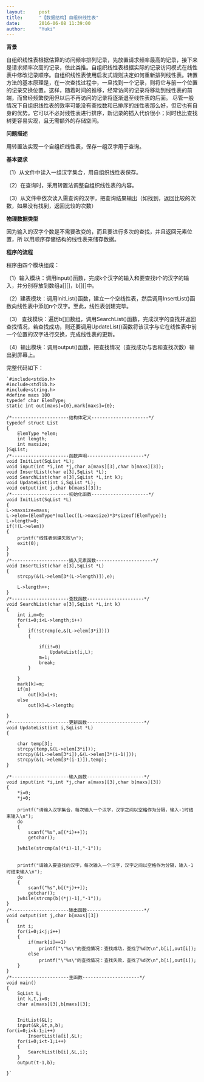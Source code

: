 ```yaml
---
layout:     post
title:      "【数据结构】自组织线性表"
date:       2016-06-08 11:39:00
author:     "Yuki"
---
```

**背景**

自组织线性表根据估算的访问频率排列记录，先放置请求频率最高的记录，接下来是请求频率次高的记录，依此类推。自组织线性表根据实际的记录访问模式在线性表中修改记录顺序。自组织线性表使用启发式规则决定如何重新排列线性表。转置方法的基本原理是，在一次查找过程中，一旦找到一个记录，则将它与前一个位置的记录交换位置。这样，随着时间的推移，经常访问的记录将移动到线性表的前端，而曾经频繁使用但以后不再访问的记录将逐渐退至线性表的后面。
尽管一般情况下自组织线性表的效率可能没有查找数和已排序的线性表那么好，但它也有自身的优势。它可以不必对线性表进行排序，新记录的插入代价很小；同时也比查找树更容易实现，且无需额外的存储空间。

**问题描述**
 
用转置法实现一个自组织线性表，保存一组汉字用于查询。

**基本要求**

（1）从文件中读入一组汉字集合，用自组织线性表保存。

（2）在查询时，采用转置法调整自组织线性表的内容。

（3）从文件中依次读入需查询的汉字，把查询结果输出（如找到，返回比较的次数，如果没有找到，返回比较的次数）

**物理数据类型**

因为输入的汉字个数是不需要改变的，而且要进行多次的查找，并且返回元素位置，所	以用顺序存储结构的线性表来储存数据。

**程序的流程**

程序由四个模块组成：

（1）输入模块：调用input()函数，完成k个汉字的输入和要查找t个的汉字的输入，并分别存放到数组a\[\]\[\]，b\[\]\[\]中。

（2）建表模块：调用InitList()函数，建立一个空线性表，然后调用InsertList()函数向线性表中添加n个汉字。至此，线性表创建完毕。

（3） 查找模块：遍历b\[\]\[\]数组，调用SearchList()函数，完成汉字的查找并返回查找情况，若查找成功，则还要调用UpdateList()函数将该汉字与它在线性表中前一个位置的汉字进行交换，完成线性表的更新。

（4）输出模块：调用output()函数，把查找情况（查找成功与否和查找次数）输出到屏幕上。

完整代码如下：

    `#include<stdio.h>
    #include<stdlib.h>
    #include<string.h>
    #define maxs 100
    typedef char ElemType;
    static int out[maxs]={0},mark[maxs]={0};
    
    /*---------------------结构体定义---------------------*/
    typedef struct List
    {
    	ElemType *elem;
    	int length;
    	int maxsize;
    }SqList;
    /*---------------------函数声明---------------------*/
    void InitList(SqList *L);
    void input(int *i,int *j,char a[maxs][3],char b[maxs][3]);
    void InsertList(char e[3],SqList *L);
    void SearchList(char e[3],SqList *L,int k);
    void UpdateList(int i,SqList *L);
    void output(int j,char b[maxs][3]);
    /*---------------------初始化函数---------------------*/
    void InitList(SqList *L)
    {
	L->maxsize=maxs;
	L->elem=(ElemType*)malloc((L->maxsize)*3*sizeof(ElemType));
	L->length=0;
	if(!(L->elem))
	{
		printf("线性表创建失败\n");
		exit(0);
	}
    }
    /*---------------------插入元素函数---------------------*/
    void InsertList(char e[3],SqList *L)
    {
    	strcpy(&(L->elem[3*(L->length)]),e);
    	
    	L->length++;
    }
    /*---------------------查找函数---------------------*/
    void SearchList(char e[3],SqList *L,int k)
    {
    	int i,m=0;
    	for(i=0;i<L->length;i++)
    	{
    		if(!strcmp(e,&(L->elem[3*i])))
    		{
    
    			if(i!=0)
    				UpdateList(i,L);
    			m=1;
    			break;
    		}
    		
    	}
    	mark[k]=m;
    	if(m)
    		out[k]=i+1;
    	else
    		out[k]=L->length;
    
    }
    /*---------------------更新函数---------------------*/
    void UpdateList(int i,SqList *L)
    {
    	
    	char temp[3];
    	strcpy(temp,&(L->elem[3*i]));
    	strcpy(&(L->elem[3*i]),&(L->elem[3*(i-1)]));
    	strcpy(&(L->elem[3*(i-1)]),temp);
    }
    
    /*---------------------输入函数---------------------*/
    void input(int *i,int *j,char a[maxs][3],char b[maxs][3])
    {
    	*i=0;
    	*j=0;
    
    	printf("请输入汉字集合，每次输入一个汉字，汉字之间以空格作为分隔，输入-1时结束输入\n");
    	do
    	{
    		scanf("%s",a[(*i)++]);
    		getchar();
    
    	}while(strcmp(a[(*i)-1],"-1"));
    	
    	
    	printf("请输入要查找的汉字，每次输入一个汉字，汉字之间以空格作为分隔，输入-1时结束输入\n");
    	do
    	{
    		scanf("%s",b[(*j)++]);
    		getchar();
    	}while(strcmp(b[(*j)-1],"-1"));
    }
    /*---------------------输出函数---------------------*/
    void output(int j,char b[maxs][3])
    {
    	int i;
    	for(i=0;i<j;i++)
    	{
    		if(mark[i]==1)
    			printf("\"%s\"的查找情况：查找成功，查找了%d次\n",b[i],out[i]);
    		else
    			printf("\"%s\"的查找情况：查找失败，查找了%d次\n",b[i],out[i]);
    	}
    }
    /*---------------------主函数---------------------*/
    void main()
    {	
    	SqList L;
    	int k,t,i=0;
    	char a[maxs][3],b[maxs][3];
    
    
    	InitList(&L);
    	input(&k,&t,a,b);
    for(i=0;i<k-1;i++)
    		InsertList(a[i],&L);
    	for(i=0;i<t-1;i++)
    	{
    		SearchList(b[i],&L,i);
    	}
    	output(t-1,b);
    	
    }`